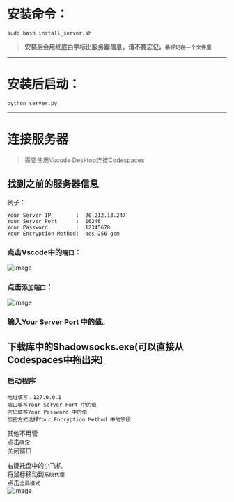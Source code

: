 # 安装命令： 
```
sudo bash install_server.sh
```   
> <b>安装后会用红底白字标出服务器信息，请不要忘记。`最好记在一个文件里`</b>
***
# 安装后启动：
```
python server.py
```
***
# 连接服务器
> 需要使用Vscode Desktop连接Codespaces
## 找到之前的服务器信息
例子：
```
Your Server IP        :  20.212.13.247 
Your Server Port      :  16246 
Your Password         :  12345678 
Your Encryption Method:  aes-256-gcm 
```
### 点击Vscode中的`端口`：
![image](https://github.com/4zyz4/Net/assets/133503200/c8a12539-4de1-4850-bec7-9c212082b0f5)
### 点击`添加端口`：
![image](https://github.com/4zyz4/Net/assets/133503200/e46122aa-a764-4858-b087-478c91060286)
### 输入Your Server Port 中的值。
## 下载库中的Shadowsocks.exe(可以直接从Codespaces中拖出来)  
### 启动程序
```
地址填写：127.0.0.1  
端口填写Your Server Port 中的值  
密码填写Your Password 中的值
加密方式选择Your Encryption Method 中的字段
```
其他不用管  
点击`确定`  
关闭窗口

右键托盘中的小飞机  
将鼠标移动到`系统代理`  
点击`全局模式`  
![image](https://github.com/4zyz4/Net/assets/133503200/b8db8771-120b-45ef-837d-036f1c35c3ec)
